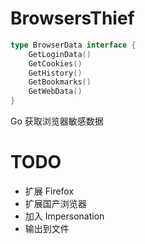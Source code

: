 # BrowsersThief

```go
type BrowserData interface {
    GetLoginData()
    GetCookies()
    GetHistory()
    GetBookmarks()
    GetWebData()
}
```

Go 获取浏览器敏感数据

# TODO

+ 扩展 Firefox
+ 扩展国产浏览器
+ 加入 Impersonation
+ 输出到文件